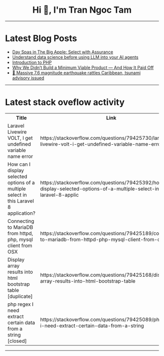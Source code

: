 <h1 align="center">Hi 👋, I'm Tran Ngoc Tam</h1>

---

# Latest Blog Posts 
<!-- BLOG-POST-LIST:START -->
- [Day Spas in The Big Apple: Select with Assurance](https://dev.to/nycdayspa55/day-spas-in-the-big-apple-select-with-assurance-1g60)
- [Understand data science before using LLM into your AI agents](https://dev.to/saad_ali_21c328f1cb588b4d/understand-data-science-before-using-llm-into-your-ai-agents-161e)
- [Introduction to PHP](https://dev.to/bkthemes/introduction-to-php-4dfb)
- [Why We Didn’t Build a Minimum Viable Product — And How It Paid Off](https://dev.to/lonti-davidb/why-we-didnt-build-a-minimum-viable-product-and-how-it-paid-off-1cmo)
- [📰 Massive 7.6 magnitude earthquake rattles Caribbean, tsunami advisory issued](https://dev.to/d_thiranjaya_6d3ec4552111/massive-76-magnitude-earthquake-rattles-caribbean-tsunami-advisory-issued-1d24)
<!-- BLOG-POST-LIST:END -->

---

# Latest stack oveflow activity
<table>
  <tr><th>Title</th><th>Link</th></tr>
  <!-- STACKOVERFLOW:START --><tr><td>Laravel Livewire VOLT, I get undefined variable name error</td><td>https://stackoverflow.com/questions/79425730/laravel-livewire-volt-i-get-undefined-variable-name-error</td></tr><tr><td>How can I display selected options of a multiple select in this Laravel 8 application?</td><td>https://stackoverflow.com/questions/79425392/how-can-i-display-selected-options-of-a-multiple-select-in-this-laravel-8-applic</td></tr><tr><td>Connecting to MariaDB from httpd, php, mysql client from OSX</td><td>https://stackoverflow.com/questions/79425189/connecting-to-mariadb-from-httpd-php-mysql-client-from-osx</td></tr><tr><td>Display array results into html bootstrap table [duplicate]</td><td>https://stackoverflow.com/questions/79425168/display-array-results-into-html-bootstrap-table</td></tr><tr><td>php regex I need extract certain data from a string [closed]</td><td>https://stackoverflow.com/questions/79425089/php-regex-i-need-extract-certain-data-from-a-string</td></tr><!-- STACKOVERFLOW:END -->
</table>

---


